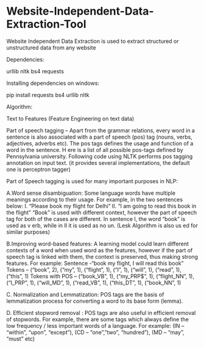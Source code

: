 # Website-Independent-Data-Extraction-Tool
Website Independent Data Extraction is used to extract structured or unstructured data from any website


Dependencies:

urllib	nltk	bs4	requests	

Installing dependencies on windows:

pip install requests bs4 urllib nltk

Algorithm:

Text to Features (Feature Engineering on text data)

Part of speech tagging – Apart from the grammar relations, every word in a sentence is also associated with a part of speech (pos) tag (nouns, verbs, adjectives, adverbs etc). The pos tags defines the usage and function of a word in the sentence. H ere is a list of all possible pos-tags defined by Pennsylvania university. Following code using NLTK performs pos tagging annotation on input text. (it provides several implementations, the default one is perceptron tagger)


Part of Speech tagging is used for many important purposes in NLP:

A.Word sense disambiguation: Some language words have multiple meanings according to their usage. For example, in the two sentences below:
I. “Please book my flight for Delhi”
II. “I am going to read this book in the flight”
“Book” is used with different context, however the part of speech tag for both of the cases are different. In sentence I, the word “book” is used as v erb, while in II it is used as no un. (Lesk Algorithm is also us ed for similar purposes)

B.Improving word-based features: A learning model could learn different contexts of a word when used word as the features, however if the part of speech tag is linked with them, the context is preserved, thus making strong features. For example:
Sentence -“book my flight, I will read this book”
Tokens – (“book”, 2), (“my”, 1), (“flight”, 1), (“I”, 1), (“will”, 1), (“read”, 1), (“this”, 1)
Tokens with POS – (“book_VB”, 1), (“my_PRP$”, 1), (“flight_NN”, 1), (“I_PRP”, 1), (“will_MD”, 1), (“read_VB”, 1), (“this_DT”, 1), (“book_NN”, 1)

C. Normalization and Lemmatization: POS tags are the basis of lemmatization process for converting a word to its base form (lemma).

D. Efficient stopword removal : POS tags are also useful in efficient removal of stopwords.
For example, there are some tags which always define the low frequency / less important words of a language. For example: (IN – “within”, “upon”, “except”), (CD – “one”,”two”, “hundred”), (MD – “may”, “must” etc)
